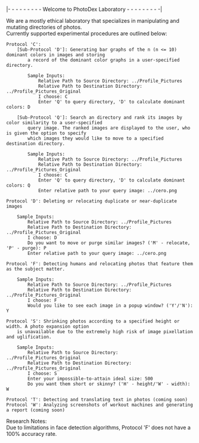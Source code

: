 |- - - - - - - - - Welcome to PhotoDex Laboratory - - - - - - - - -|

We are a mostly ethical laboratory that specializes in manipulating and mutating directories of photos.<br />
Currently supported experimental procedures are outlined below:<br />
    
    Protocol 'C': 
        [Sub-Protocol 'D']: Generating bar graphs of the n (n <= 10) dominant colors in images and storing
            a record of the dominant color graphs in a user-specified directory. 
        
		    Sample Inputs:
		  	    Relative Path to Source Directory: ../Profile_Pictures
			    Relative Path to Destination Directory: ../Profile_Pictures_Original
			    I choose: C
			    Enter 'Q' to query directory, 'D' to calculate dominant colors: D
	
	    [Sub-Protocol 'Q']: Search an directory and rank its images by color similarity to a user-specified
            query image. The ranked images are displayed to the user, who is given the option to specify
            which images they would like to move to a specified destination directory.
	
		    Sample Inputs:
			    Relative Path to Source Directory: ../Profile_Pictures
			    Relative Path to Destination Directory: ../Profile_Pictures_Original
			    I choose: C
			    Enter 'Q' to query directory, 'D' to calculate dominant colors: Q
			    Enter relative path to your query image: ../cero.png
			
    Protocol 'D': Deleting or relocating duplicate or near-duplicate images

	    Sample Inputs:
		    Relative Path to Source Directory: ../Profile_Pictures
		    Relative Path to Destination Directory: ../Profile_Pictures_Original
		    I choose: D
		    Do you want to move or purge similar images? ('M' - relocate, 'P' - purge): P
		    Enter relative path to your query image: ../cero.png
    
    Protocol 'F': Detecting humans and relocating photos that feature them as the subject matter.
		
	    Sample Inputs:
		    Relative Path to Source Directory: ../Profile_Pictures
		    Relative Path to Destination Directory: ../Profile_Pictures_Original
		    I choose: F
		    Would you like to see each image in a popup window? ('Y'/'N'): Y
			
    Protocol 'S': Shrinking photos according to a specified height or width. A photo expansion option 
        is unavailable due to the extremely high risk of image pixellation and uglification.
    		
	    Sample Inputs:
		    Relative Path to Source Directory: ../Profile_Pictures_Original
		    Relative Path to Destination Directory: ../Profile_Pictures_Original
		    I choose: S
		    Enter your impossible-to-attain ideal size: 500
		    Do you want them short or skinny? ('H' - height/'W' - width): W

    Protocol 'T': Detecting and translating text in photos (coming soon)
    Protocol 'W': Analyzing screenshots of workout machines and generating a report (coming soon)

Research Notes: <br />
Due to limitations in face detection algorithms, Protocol 'F' does not have a 100% accuracy rate.
